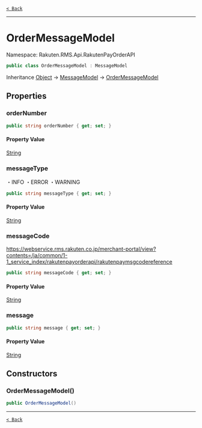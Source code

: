 [`< Back`](./)

---

# OrderMessageModel

Namespace: Rakuten.RMS.Api.RakutenPayOrderAPI

```csharp
public class OrderMessageModel : MessageModel
```

Inheritance [Object](https://docs.microsoft.com/en-us/dotnet/api/system.object) → [MessageModel](./rakuten.rms.api.rakutenpayorderapi.messagemodel) → [OrderMessageModel](./rakuten.rms.api.rakutenpayorderapi.ordermessagemodel)

## Properties

### **orderNumber**

```csharp
public string orderNumber { get; set; }
```

#### Property Value

[String](https://docs.microsoft.com/en-us/dotnet/api/system.string)<br>

### **messageType**

・INFO
 ・ERROR
 ・WARNING

```csharp
public string messageType { get; set; }
```

#### Property Value

[String](https://docs.microsoft.com/en-us/dotnet/api/system.string)<br>

### **messageCode**

https://webservice.rms.rakuten.co.jp/merchant-portal/view?contents=/ja/common/1-1_service_index/rakutenpayorderapi/rakutenpaymsgcodereference

```csharp
public string messageCode { get; set; }
```

#### Property Value

[String](https://docs.microsoft.com/en-us/dotnet/api/system.string)<br>

### **message**

```csharp
public string message { get; set; }
```

#### Property Value

[String](https://docs.microsoft.com/en-us/dotnet/api/system.string)<br>

## Constructors

### **OrderMessageModel()**

```csharp
public OrderMessageModel()
```

---

[`< Back`](./)
